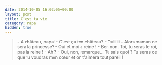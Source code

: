```yaml
---
date: 2014-10-05 16:02:05+00:00
layout: post
title: C'est ta vie
category: Papa
hidden: true
---
```


> \- A château, papa!
> \- C'est ça ton château?
> \- Ouiiiiii
> \- Alors maman ce sera la princesse?
> \- Oui et moi a reine !
> \- Ben non. Toi, tu seras le roi, pas la reine !
> \- Ah ?
> \- Oui, non, remarque... Tu sais quoi ? Tu seras ce que tu voudras mon cœur et on t'aimera tout pareil !

